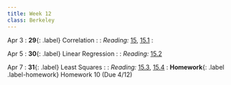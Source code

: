 ```yaml
---
title: Week 12
class: Berkeley
---
```


Apr 3
: **29**{: .label} Correlation
  : <!--[Slides]#) &#8226; [Demos](#) &#8226; [Video](#)-->
: *Reading:* [15](https://inferentialthinking.com/chapters/15/Prediction.html), [15.1](https://inferentialthinking.com/chapters/15/1/Correlation.html)
  : <!--[Project 2 Lab Worksheet](#)-->

Apr 5
: **30**{: .label} Linear Regression
  : <!--[Slides]#) &#8226; [Demos](#) &#8226; [Video](#)-->
: *Reading:* [15.2](https://inferentialthinking.com/chapters/15/2/Regression_Line.html)

Apr 7
: **31**{: .label} Least Squares
  : <!--[Slides]#) &#8226; [Demos](#) &#8226; [Video](#)-->
: *Reading:* [15.3](https://inferentialthinking.com/chapters/15/3/Method_of_Least_Squares.html), [15.4](https://inferentialthinking.com/chapters/15/4/Least_Squares_Regression.html)
: **Homework**{: .label .label-homework} Homework 10 (Due 4/12)
